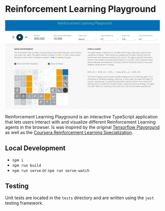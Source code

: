 # Reinforcement Learning Playground
![Example](https://github.com/alazareva/rl_playground/blob/master/example.png)

Reinforcement Learning Playground is an interactive TypeScript application that
lets users interact with and visualize different Reinforcement Learning agents in 
the browser. Is was inspired by the original [Tensorflow Playground](https://playground.tensorflow.org/) as well as the [Coursera Reinforcement Learning Specialization](https://www.coursera.org/specializations/reinforcement-learning).

## Local Development

- `npm i`
- `npm run build` 
- `npm run serve` or `npm run serve-watch` 

## Testing

Unit tests are located in the `tests` directory and are written using the `jest` testing framework.